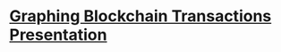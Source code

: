 # [Graphing Blockchain Transactions Presentation](https://docs.google.com/presentation/d/1p-plAhlVJTNBwiqWgahQQkZ4xFKOUSAgrpCPBFngahA/edit?usp=sharing)



